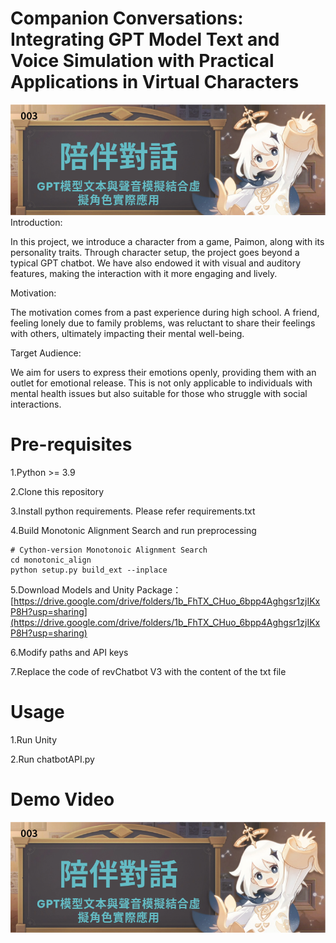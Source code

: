 # Companion Conversations: Integrating GPT Model Text and Voice Simulation with Practical Applications in Virtual Characters
![Screenshot 1](resources/title.png)
Introduction:

In this project, we introduce a character from a game, Paimon, along with its personality traits. Through character setup, the project goes beyond a typical GPT chatbot. We have also endowed it with visual and auditory features, making the interaction with it more engaging and lively.

Motivation:

The motivation comes from a past experience during high school. A friend, feeling lonely due to family problems, was reluctant to share their feelings with others, ultimately impacting their mental well-being.

Target Audience:

We aim for users to express their emotions openly, providing them with an outlet for emotional release. This is not only applicable to individuals with mental health issues but also suitable for those who struggle with social interactions.

# Pre-requisites
1.Python >= 3.9

2.Clone this repository

3.Install python requirements. Please refer requirements.txt

4.Build Monotonic Alignment Search and run preprocessing 

```
# Cython-version Monotonoic Alignment Search
cd monotonic_align
python setup.py build_ext --inplace
```
5.Download Models and Unity Package：[https://drive.google.com/drive/folders/1b_FhTX_CHuo_6bpp4Aghgsr1zjIKxP8H?usp=sharing](https://drive.google.com/drive/folders/1b_FhTX_CHuo_6bpp4Aghgsr1zjIKxP8H?usp=sharing)

6.Modify paths and API keys

7.Replace the code of revChatbot V3 with the content of the txt file

# Usage

1.Run Unity

2.Run chatbotAPI.py

# Demo Video

[![Watch the video](resources/title.png)](https://www.youtube.com/watch?v=YOUTUBE_VIDEO_ID_HERE)
